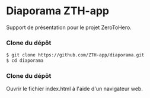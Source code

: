 # Diaporama ZTH-app

Support de présentation pour le projet ZeroToHero.

### Clone du dépôt

```bash
$ git clone https://github.com/ZTH-app/diaporama.git
$ cd diaporama
```

### Clone du dépôt

Ouvrir le fichier index.html à l'aide d'un navigateur web.
